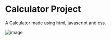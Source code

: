 # Calculator Project 

A Calculator made using html, javascript and css.

![image](https://user-images.githubusercontent.com/78610455/208247866-475a8e77-5129-4dbc-a759-bb7ff121c292.png)
